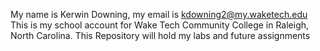 My name is Kerwin Downing, my email is kdowning2@my.waketech.edu 
This is my school account for Wake Tech Community College in Raleigh, North Carolina.
This Repository will hold my labs and future assignments 

